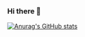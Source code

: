 ### Hi there 👋

[![Anurag's GitHub stats](https://github-readme-stats.vercel.app/api?username=ERRORCEK&count_private=true&show_icons=true&theme=radical)](https://github.com/anuraghazra/github-readme-stats)

<!--
**ERRORCEK/ERRORCEK** is a ✨ _special_ ✨ repository because its `README.md` (this file) appears on your GitHub profile.

Here are some ideas to get you started:

- 🔭 I’m currently working on ...
- 🌱 I’m currently learning ...
- 👯 I’m looking to collaborate on ...
- 🤔 I’m looking for help with ...
- 💬 Ask me about ...
- 📫 How to reach me: ...
- 😄 Pronouns: ...
- ⚡ Fun fact: ...
-->
